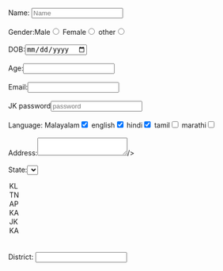 
<!DOCTYPE html>
<html>
   
   
    
   
Name: <input type="text"  placeholder="Name"/></br></br>
Gender:Male<input type="radio" name="Gender"/>
Female<input type="radio" name="Gender"/>
other<input type="radio" name="Gender"/></br></br>
DOB:<input type= date required="date"/></br></br>
Age:<input type="number" min="10"/></br></br>
Email:<input type="email" required=".{a-z,@}" placehoder="your email" /></br></br>
JK password<input type="password"  placeholder="password"/></br></br>
Language:
Malayalam<input type="checkbox" value="Malayalam" checked/>
english<input type="checkbox" value="english" checked/>
hindi<input type="checkbox" value="Hindi" checked/>
tamil<input type="checkbox" value="tamil" />
marathi<input type="checkbox" value="marathi" /></br></br>
Address:<textarea row="5"  ></textarea>/></br></br>
State:<select>
<option>KL</option>
<option>TN</option>
<option>AP</option>
<option>KA</option>
<option>JK</option>
<option>KA</option>
</select><br></br>
District:
<input type="text"list="Districts"/>
<datalist id="Districts">
<option value="kasaragod"><option/>
<option value="kannur"><option/>
<option value="calicut"><option/>
<option value="malapuram"><option/>
<option value="wayanad"><option/>
<option value="thrissur"><option/>
<option value="ernakulam"><option/>
<option value="thiruvananthapuram"><option/>

</datalist><br></br>
<input type="submit" value="Submit" />
   <button>click me</button>
    </body>




</html>
